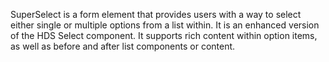 SuperSelect is a form element that provides users with a way to select either single or multiple options from a list within. It is an enhanced version of the HDS Select component. It supports rich content within option items, as well as before and after list components or content.